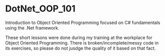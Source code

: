 # DotNet_OOP_101
Introduction to Object Oriented Programming focused on C# fundamentals using the .Net framework.

These short lessons were done during my training at the workplace for Object Oriented Programming. There is broken/incomplete/messy code in its exercises, so please do not jusdge the quality of it based on that fact.
